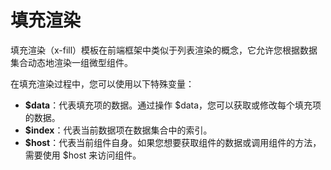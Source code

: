 <template is="exm-article">
<a href="../../publics/examples/fill/demo.html" preview demo></a>
<a href="../../publics/examples/fill/test-demo.html" main demo></a>
</template>

# 填充渲染

填充渲染（x-fill）模板在前端框架中类似于列表渲染的概念，它允许您根据数据集合动态地渲染一组微型组件。

在填充渲染过程中，您可以使用以下特殊变量：

- **$data**：代表填充项的数据。通过操作 $data，您可以获取或修改每个填充项的数据。
- **$index**：代表当前数据项在数据集合中的索引。
- **$host**：代表当前组件自身。如果您想要获取组件的数据或调用组件的方法，需要使用 $host 来访问组件。


